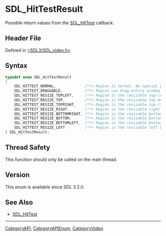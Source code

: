# SDL_HitTestResult

Possible return values from the [SDL_HitTest](SDL_HitTest) callback.

## Header File

Defined in [<SDL3/SDL_video.h>](https://github.com/libsdl-org/SDL/blob/main/include/SDL3/SDL_video.h)

## Syntax

```c
typedef enum SDL_HitTestResult
{
    SDL_HITTEST_NORMAL,             /**< Region is normal. No special properties. */
    SDL_HITTEST_DRAGGABLE,          /**< Region can drag entire window. */
    SDL_HITTEST_RESIZE_TOPLEFT,     /**< Region is the resizable top-left corner border. */
    SDL_HITTEST_RESIZE_TOP,         /**< Region is the resizable top border. */
    SDL_HITTEST_RESIZE_TOPRIGHT,    /**< Region is the resizable top-right corner border. */
    SDL_HITTEST_RESIZE_RIGHT,       /**< Region is the resizable right border. */
    SDL_HITTEST_RESIZE_BOTTOMRIGHT, /**< Region is the resizable bottom-right corner border. */
    SDL_HITTEST_RESIZE_BOTTOM,      /**< Region is the resizable bottom border. */
    SDL_HITTEST_RESIZE_BOTTOMLEFT,  /**< Region is the resizable bottom-left corner border. */
    SDL_HITTEST_RESIZE_LEFT         /**< Region is the resizable left border. */
} SDL_HitTestResult;
```

## Thread Safety

This function should only be called on the main thread.

## Version

This enum is available since SDL 3.2.0.

## See Also

- [SDL_HitTest](SDL_HitTest)

----
[CategoryAPI](CategoryAPI), [CategoryAPIEnum](CategoryAPIEnum), [CategoryVideo](CategoryVideo)

